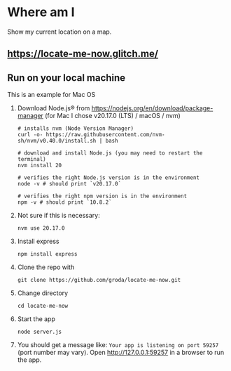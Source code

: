 # Where am I


Show my current location on a map.

<h2>
  <a href="https://locate-me-now.glitch.me/">https://locate-me-now.glitch.me/</a>
</h2>

## Run on your local machine

This is an example for Mac OS

1. Download Node.js® from https://nodejs.org/en/download/package-manager
   (for Mac I chose v20.17.0 (LTS) / macOS / nvm)
   
   ```
   # installs nvm (Node Version Manager)
   curl -o- https://raw.githubusercontent.com/nvm-sh/nvm/v0.40.0/install.sh | bash

   # download and install Node.js (you may need to restart the terminal)
   nvm install 20

   # verifies the right Node.js version is in the environment
   node -v # should print `v20.17.0`

   # verifies the right npm version is in the environment
   npm -v # should print `10.8.2`
   ```
2. Not sure if this is necessary:
   ```
   nvm use 20.17.0
   ```
3. Install express
   ```
   npm install express
   ```
4. Clone the repo with
   ```
   git clone https://github.com/groda/locate-me-now.git
   ```
5. Change directory
   ```
   cd locate-me-now
   ```
6. Start the app
   ```
   node server.js
   ```
7. You should get a message like: `Your app is listening on port 59257` (port number may vary). Open http://127.0.0.1:59257 in a browser to run the app.
   
   


